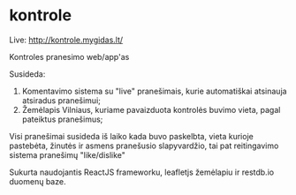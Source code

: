 # kontrole

Live: http://kontrole.mygidas.lt/

Kontroles pranesimo web/app'as 

Susideda:
1. Komentavimo sistema su "live" pranešimais, kurie automatiškai atsinauja atsiradus pranešimui;
2. Žemėlapis Vilniaus, kuriame pavaizduota kontrolės buvimo vieta, pagal pateiktus pranešimus;

Visi pranešimai susideda iš laiko kada buvo paskelbta, vieta kurioje pastebėta, žinutės ir asmens pranešusio slapyvardžio, tai pat reitingavimo sistema pranešimų "like/dislike"

Sukurta naudojantis ReactJS frameworku, leafletjs žemėlapiu ir restdb.io duomenų baze.
